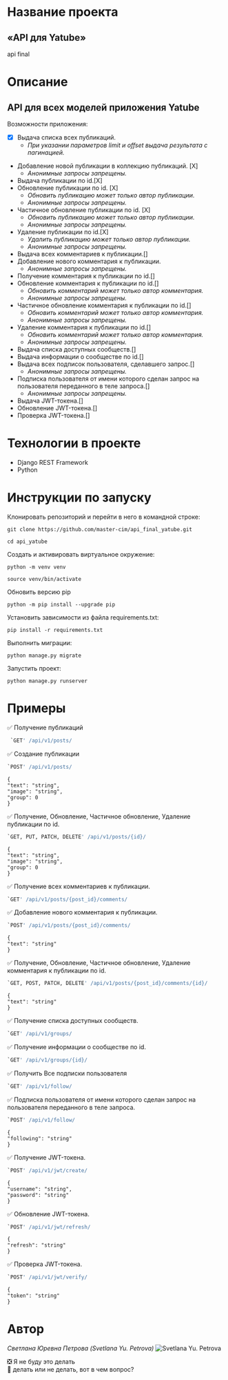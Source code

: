 # Название проекта 
## «API для Yatube»
api final
# Описание
## API для всех моделей приложения Yatube
Возможности приложения:
- [X] Выдача списка всех публикаций.
    - _При указании параметров limit и offset выдача  результата с пагинацией._
- Добавление новой публикации в коллекцию публикаций. [X]
    - _Анонимные запросы запрещены._
- Выдача публикации по id.[X]
- Обновление публикации по id. [X]
    - _Обновить публикацию может только автор публикации._
    - _Анонимные запросы запрещены._
- Частичное обновление публикации по id. [X]
    - _Обновить публикацию может только автор публикации._
    - _Анонимные запросы запрещены._
- Удаление публикации по id.[X]
    - _Удалить публикацию может только автор публикации._
    - _Анонимные запросы запрещены._
- Выдача всех комментариев к публикации.[]
- Добавление нового комментария к публикации.
    - _Анонимные запросы запрещены._
- Получение комментария к публикации по id.[]
- Обновление комментария к публикации по id.[]
    - _Обновить комментарий может только автор комментария._
    -  _Анонимные запросы запрещены._
- Частичное обновление комментария к публикации по id.[]
    - _Обновить комментарий может только автор комментария._
    - _Анонимные запросы запрещены._
- Удаление комментария к публикации по id.[]
    - _Обновить комментарий может только автор комментария._
    - _Анонимные запросы запрещены._
- Выдача списка доступных сообществ.[]
- Выдача информации о сообществе по id.[]
- Выдача всех подписок пользователя, сделавшего запрос.[]
    - _Анонимные запросы запрещены._
- Подписка пользователя от имени которого сделан запрос на пользователя переданного в теле запроса.[]
    - _Анонимные запросы запрещены._
- Выдача JWT-токена.[]
- Обновление JWT-токена.[]
- Проверка JWT-токена.[]
# Технологии в проекте
- Django REST Framework
- Python
# Инструкции по запуску
Клонировать репозиторий и перейти в него в командной строке:

```
git clone https://github.com/master-cim/api_final_yatube.git
```

```
cd api_yatube
```

Cоздать и активировать виртуальное окружение:

```
python -m venv venv
```

```
source venv/bin/activate
```
Обновить версию pip
```
python -m pip install --upgrade pip
```

Установить зависимости из файла requirements.txt:

```
pip install -r requirements.txt
```

Выполнить миграции:

```
python manage.py migrate
```

Запустить проект:

```
python manage.py runserver
```
# Примеры
:white_check_mark: Получение публикаций

```python
 `GET' /api/v1/posts/
```
:white_check_mark: Создание публикации
```Python
`POST' /api/v1/posts/
```
```
{
"text": "string",
"image": "string",
"group": 0
}
```
:white_check_mark: Получение, Обновление,  Частичное обновление, Удаление публикации по id.
```Python
`GET, PUT, PATCH, DELETE' /api/v1/posts/{id}/
```
```
{
"text": "string",
"image": "string",
"group": 0
}
```
:white_check_mark: Получение всех комментариев к публикации.
```Python
`GET' /api/v1/posts/{post_id}/comments/
```
:white_check_mark: Добавление нового комментария к публикации.
```Python
`POST' /api/v1/posts/{post_id}/comments/
```
```
{
"text": "string"
}
```
:white_check_mark: Получение, Обновление, Частичное обновление, Удаление  комментария к публикации по id.
```Python
`GET, POST, PATCH, DELETE' /api/v1/posts/{post_id}/comments/{id}/
```
```
{
"text": "string"
}
```
:white_check_mark: Получение списка доступных сообществ.
```Python
`GET' /api/v1/groups/
```
:white_check_mark: Получение информации о сообществе по id.
```Python
`GET' /api/v1/groups/{id}/
```
:white_check_mark: Получить Все подписки пользователя
```Python
`GET' /api/v1/follow/
```
:white_check_mark: Подписка пользователя от имени которого сделан запрос на пользователя переданного в теле запроса.
```Python
`POST' /api/v1/follow/
```
```
{
"following": "string"
}
```
:white_check_mark: Получение JWT-токена.
```Python
`POST' /api/v1/jwt/create/
```
```
{
"username": "string",
"password": "string"
}
```
:white_check_mark: Обновление JWT-токена.
```Python
`POST' /api/v1/jwt/refresh/
```
```
{
"refresh": "string"
}
```
:white_check_mark: Проверка JWT-токена.
```Python
`POST' /api/v1/jwt/verify/
```
```
{
"token": "string"
}
```
# Автор
_Светлана Юревна Петрова_
_(Svetlana Yu. Petrova)_
![Svetlana Yu. Petrova](https://scontent-arn2-1.xx.fbcdn.net/v/t1.6435-9/78063561_2550265828376104_5780089999668019200_n.jpg?_nc_cat=103&ccb=1-5&_nc_sid=09cbfe&_nc_ohc=jYF0uiDh6-oAX-Byn5S&_nc_ht=scontent-arn2-1.xx&oh=00_AT_zdEIwbjRhk6p4Fq_RH1QsUCzpD6jFyWJFQ3xi-ZI-DQ&oe=6200A485&s=230 "Svetlana Yu. Petrova")

:negative_squared_cross_mark: Я не буду это делать    
:black_square_button: делать или не делать, вот в чем вопрос?   